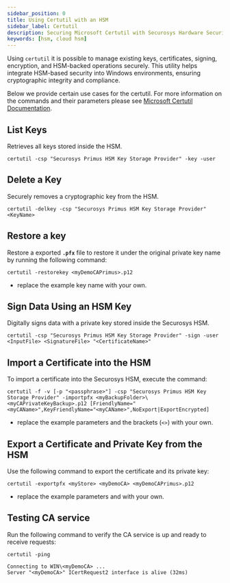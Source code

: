 ```yaml
---
sidebar_position: 0
title: Using Certutil with an HSM
sidebar_label: Certutil
description: Securing Microsoft Certutil with Securosys Hardware Security Modules (HSMs)
keywords: [hsm, cloud hsm]
---
```


Using `certutil` it is possible to manage existing keys, certificates, signing, encryption, and HSM-backed operations securely. This utility helps integrate HSM-based security into Windows environments, ensuring cryptographic integrity and compliance.

Below we provide certain use cases for the certutil. For more information on the commands and their parameters please see [Microsoft Certutil Documentation](https://learn.microsoft.com/en-us/windows-server/administration/windows-commands/certutil).

## List Keys 

Retrieves all keys stored inside the HSM.

```
certutil -csp "Securosys Primus HSM Key Storage Provider" -key -user
```

## Delete a Key 

Securely removes a cryptographic key from the HSM.

```
certutil -delkey -csp "Securosys Primus HSM Key Storage Provider" <KeyName>
```

## Restore a key 

Restore a exported **`.pfx`** file to restore it under the original private key name by running the following command:
```
certutil -restorekey <myDemoCAPrimus>.p12
```
- replace the example key name with your own.

## Sign Data Using an HSM Key

Digitally signs data with a private key stored inside the Securosys HSM.

```
certutil -csp "Securosys Primus HSM Key Storage Provider" -sign -user <InputFile> <SignatureFile> "<CertificateName>"
```

## Import a Certificate into the HSM

To import a certificate into the Securosys HSM, execute the command:

```
certutil -f -v [-p "<passphrase>"] -csp "Securosys Primus HSM Key Storage Provider" -importpfx <myBackupFolder>\<myCAPrivateKeyBackup>.p12 [FriendlyName="<myCAName>",KeyFriendlyName="<myCAName>",NoExport|ExportEncrypted]
```
- replace the example parameters and the brackets (`<>`) with your own.

## Export a Certificate and Private Key from the HSM

Use the following command to export the certificate and its private key:
```
certutil -exportpfx <myStore> <myDemoCA> <myDemoCAPrimus>.p12
```

- replace the example parameters and with your own.

## Testing CA service

Run the following command to verify the CA service is up and ready to receive requests:
```
certutil -ping

Connecting to WIN\<myDemoCA> ...
Server "<myDemoCA>" ICertRequest2 interface is alive (32ms)
```